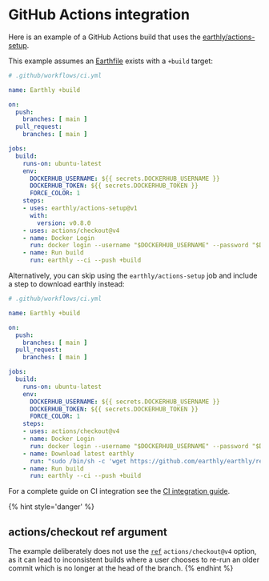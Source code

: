 
# GitHub Actions integration

Here is an example of a GitHub Actions build that uses the [earthly/actions-setup](https://github.com/earthly/actions-setup).

This example assumes an [Earthfile](../../earthfile/earthfile.md) exists with a `+build` target:

```yml
# .github/workflows/ci.yml

name: Earthly +build

on:
  push:
    branches: [ main ]
  pull_request:
    branches: [ main ]

jobs:
  build:
    runs-on: ubuntu-latest
    env:
      DOCKERHUB_USERNAME: ${{ secrets.DOCKERHUB_USERNAME }}
      DOCKERHUB_TOKEN: ${{ secrets.DOCKERHUB_TOKEN }}
      FORCE_COLOR: 1
    steps:
    - uses: earthly/actions-setup@v1
      with:
        version: v0.8.0
    - uses: actions/checkout@v4
    - name: Docker Login
      run: docker login --username "$DOCKERHUB_USERNAME" --password "$DOCKERHUB_TOKEN"
    - name: Run build
      run: earthly --ci --push +build
```

Alternatively, you can skip using the `earthly/actions-setup` job and include
a step to download earthly instead:

```yml
# .github/workflows/ci.yml

name: Earthly +build

on:
  push:
    branches: [ main ]
  pull_request:
    branches: [ main ]

jobs:
  build:
    runs-on: ubuntu-latest
    env:
      DOCKERHUB_USERNAME: ${{ secrets.DOCKERHUB_USERNAME }}
      DOCKERHUB_TOKEN: ${{ secrets.DOCKERHUB_TOKEN }}
      FORCE_COLOR: 1
    steps:
    - uses: actions/checkout@v4
    - name: Docker Login
      run: docker login --username "$DOCKERHUB_USERNAME" --password "$DOCKERHUB_TOKEN"
    - name: Download latest earthly
      run: "sudo /bin/sh -c 'wget https://github.com/earthly/earthly/releases/download/v0.8.14/earthly-linux-amd64 -O /usr/local/bin/earthly && chmod +x /usr/local/bin/earthly'"
    - name: Run build
      run: earthly --ci --push +build
```

For a complete guide on CI integration see the [CI integration guide](../overview.md).

{% hint style='danger' %}
## actions/checkout ref argument

The example deliberately does not use the [`ref`](https://github.com/actions/checkout#checkout-a-different-branch) `actions/checkout@v4` option,
as it can lead to inconsistent builds where a user chooses to re-run an older commit which is no longer at the head of the branch.
{% endhint %}
